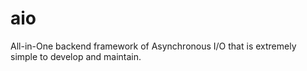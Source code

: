 # aio
All-in-One backend framework of Asynchronous I/O that is extremely simple to develop and maintain.
